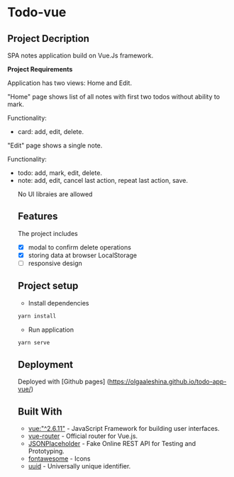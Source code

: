 # Todo-vue

## Project Decription
SPA notes application build on Vue.Js framework.

**Project Requirements**

Application has two views: Home and Edit.

"Home" page shows list of all notes with first two todos without ability to mark.

 Functionality:
<ul>
 <li> card: add, edit, delete.</li>
</ul>

"Edit" page shows a single note.

Functionality:
<ul>
  <li> todo: add, mark, edit, delete. </li>
   <li> note: add, edit, cancel last action, repeat last action, save.</li>
 
No UI libraies are allowed

## Features

The project includes
- [x] modal to confirm delete operations
- [x] storing data at browser LocalStorage
- [ ] responsive design

## Project setup

- Install dependencies
``` bash
yarn install
```

- Run application

``` bash
yarn serve
```

## Deployment

Deployed with [Github pages] (https://olgaaleshina.github.io/todo-app-vue/)

## Built With

- [vue:"^2.6.11"](https://https://vuejs.org/v2/guide/) - JavaScript Framework for building user interfaces.
- [vue-router](https://router.vuejs.org/) - Official router for Vue.js.
- [JSONPlaceholder](https://jsonplaceholder.typicode.com/) - Fake Online REST API for Testing and Prototyping.
- [fontawesome](https://github.com/FortAwesome/vue-fontawesome) - Icons
- [uuid](https://www.npmjs.com/package/uuid) - Universally unique identifier.



